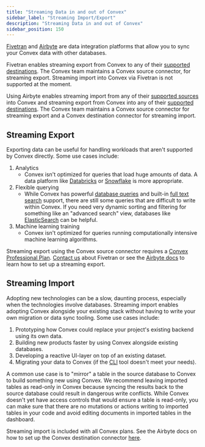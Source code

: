 ```yaml
---
title: "Streaming Data in and out of Convex"
sidebar_label: "Streaming Import/Export"
description: "Streaming Data in and out of Convex"
sidebar_position: 150
---
```


[Fivetran](https://www.fivetran.com) and [Airbyte](https://airbyte.com) are data
integration platforms that allow you to sync your Convex data with other
databases.

Fivetran enables streaming export from Convex to any of their
[supported destinations](https://fivetran.com/docs/destinations). The Convex
team maintains a Convex source connector, for streaming export. Streaming import
into Convex via Fivetran is not supported at the moment.

<BetaContactUsAdmonition feature="Fivetran Integration" verb="is" />

Using Airbyte enables streaming import from any of their
[supported sources](https://airbyte.com/connectors?connector-type=Sources) into
Convex and streaming export from Convex into any of their
[supported destinations](https://airbyte.com/connectors?connector-type=Destinations).
The Convex team maintains a Convex source connector for streaming export and a
Convex destination connector for streaming import.

<BetaAdmonition feature="Airbyte integration" verb="is" />

## Streaming Export

Exporting data can be useful for handling workloads that aren't supported by
Convex directly. Some use cases include:

1. Analytics
   - Convex isn't optimized for queries that load huge amounts of data. A data
     platform like [Databricks](https://www.databricks.com) or
     [Snowflake](https://www.snowflake.com/) is more appropriate.
2. Flexible querying
   - While Convex has powerful
     [database queries](../reading-data.mdx#querying-documents) and built-in
     [full text search](/docs/search.mdx) support, there are still some queries
     that are difficult to write within Convex. If you need very dynamic sorting
     and filtering for something like an "advanced search" view, databases like
     [ElasticSearch](https://www.elastic.co) can be helpful.
3. Machine learning training
   - Convex isn't optimized for queries running computationally intensive
     machine learning algorithms.

Streaming export using the Convex source connector requires a
[Convex Professional Plan](https://www.convex.dev/plans).
[Contact us](https://convex.dev/community) about Fivetran or see the
[Airbyte docs](https://docs.airbyte.com/integrations/sources/convex) to learn
how to set up a streaming export.

## Streaming Import

Adopting new technologies can be a slow, daunting process, especially when the
technologies involve databases. Streaming import enables adopting Convex
alongside your existing stack without having to write your own migration or data
sync tooling. Some use cases include:

1. Prototyping how Convex could replace your project's existing backend using
   its own data.
2. Building new products faster by using Convex alongside existing databases.
3. Developing a reactive UI-layer on top of an existing dataset.
4. Migrating your data to Convex (if the [CLI](/docs/cli.md) tool doesn't meet
   your needs).

<Admonition type="caution" title="Make imported tables read-only">
A common use case is to "mirror" a table in the source database to Convex to
build something new using Convex. We recommend leaving imported
tables as read-only in Convex because syncing the results back to the source
database could result in dangerous write conflicts. While Convex doesn't yet
have access controls that would ensure a table is read-only, you can make sure that
there are no mutations or actions writing to imported tables in your code and avoid editing
documents in imported tables in the dashboard.
</Admonition>

Streaming import is included with all Convex plans. See the Airbyte docs on how
to set up the Convex destination connector
[here](https://docs.airbyte.com/integrations/destinations/convex).
